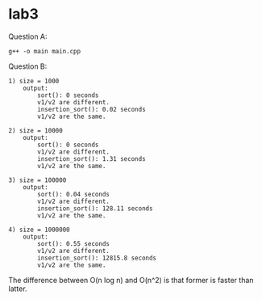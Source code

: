 # lab3
Question A:

    g++ -o main main.cpp

Question B:

    1) size = 1000
        output:
            sort(): 0 seconds
            v1/v2 are different.
            insertion_sort(): 0.02 seconds
            v1/v2 are the same.

    2) size = 10000
        output:
            sort(): 0 seconds   
            v1/v2 are different.
            insertion_sort(): 1.31 seconds
            v1/v2 are the same.

    3) size = 100000
        output:
            sort(): 0.04 seconds
            v1/v2 are different.
            insertion_sort(): 128.11 seconds
            v1/v2 are the same.

    4) size = 1000000
        output:
            sort(): 0.55 seconds
            v1/v2 are different.
            insertion_sort(): 12815.8 seconds
            v1/v2 are the same.

The difference between O(n log n) and O(n^2) is that former is faster than latter.
